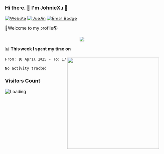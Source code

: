 ### Hi there. 👋 I'm JohnieXu :lemon:

[![Website](https://img.shields.io/badge/-Website-c14438?style=flat-square&logo=w&logoColor=white)](https://johniexu.github.io/)
[![JueJin](https://img.shields.io/badge/-JueJin-c14438?style=flat-square&logo=j&logoColor=white)](https://juejin.cn/user/2277843822444958)
[![Email Badge](https://img.shields.io/badge/-Email-c14438?style=flat-square&logo=Email&logoColor=white&link=mailto:281910378@qq.com)](mailto:281910378@qq.com)

🚀Welcome to my profile🌎

<center>
<img align='center' src="https://images.unsplash.com/photo-1690689636978-90d0f3592791?ixlib=rb-4.0.3&ixid=M3wxMjA3fDB8MHxwaG90by1wYWdlfHx8fGVufDB8fHx8fA%3D%3D&auto=format&fit=crop&w=2070&q=80">
</center>

📊 **This week I spent my time on**

<img align='right' width="300" src="https://github-readme-stats.vercel.app/api?username=JohnieXu&show_icons=true&title_color=fff&icon_color=79ff97&text_color=9f9f9f&bg_color=151515&count_private=true">

<!--START_SECTION:waka-->

```txt
From: 10 April 2025 - To: 17 April 2025

No activity tracked
```

<!--END_SECTION:waka-->

### Visitors Count
<img align="left" src = "https://profile-counter.glitch.me/JohnieXu/count.svg" alt ="Loading">
